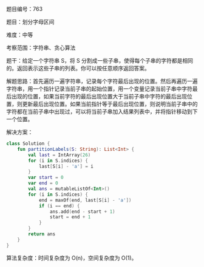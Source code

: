 题目编号：763

题目：划分字母区间

难度：中等

考察范围：字符串、贪心算法

题干：给定一个字符串 S，将 S 分割成一些子串，使得每个子串的字符都是相同的。返回表示这些子串的列表。你可以按任意顺序返回答案。

解题思路：首先遍历一遍字符串，记录每个字符最后出现的位置。然后再遍历一遍字符串，用一个指针记录当前子串的起始位置，用一个变量记录当前子串中字符最后出现的位置，如果当前字符的最后出现位置大于当前子串中字符的最后出现位置，则更新最后出现位置。如果当前指针等于最后出现位置，则说明当前子串中的字符都在当前子串中出现过，可以将当前子串加入结果列表中，并将指针移动到下一个位置。

解决方案：

```kotlin
class Solution {
    fun partitionLabels(S: String): List<Int> {
        val last = IntArray(26)
        for (i in S.indices) {
            last[S[i] - 'a'] = i
        }
        var start = 0
        var end = 0
        val ans = mutableListOf<Int>()
        for (i in S.indices) {
            end = maxOf(end, last[S[i] - 'a'])
            if (i == end) {
                ans.add(end - start + 1)
                start = end + 1
            }
        }
        return ans
    }
}
```

算法复杂度：时间复杂度为 O(n)，空间复杂度为 O(1)。